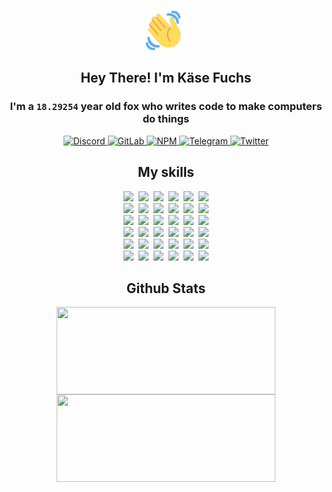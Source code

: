 <div><p align=center><img src=./resources/images/wave.gif width=64px height=64px></p><h2 align=center>Hey There! I'm Käse Fuchs</h2><h3 align=center>I'm a <code>18.29254</code> year old fox who writes code to make computers do things</h3><p align=center><a href=https://discord.com/users/507526681125322772><img alt=Discord src="https://img.shields.io/badge/Discord-5865F2?logo=discord&logoColor=white&style=flat-square#12a18faece913fa02dac22a1d2470fd8"> </a><a href=https://gitlab.com/kasefuchs><img alt=GitLab src="https://img.shields.io/badge/GitLab-330F63?logo=gitlab&logoColor=white&style=flat-square#12a18faece913fa02dac22a1d2470fd8"> </a><a href=https://npmjs.com/~kasefuchs><img alt=NPM src="https://img.shields.io/badge/NPM-CB3837?logo=npm&logoColor=white&style=flat-square#12a18faece913fa02dac22a1d2470fd8"> </a><a href=https://t.me/kasefuchs><img alt=Telegram src="https://img.shields.io/badge/Telegram-2CA5E0?logo=telegram&logoColor=white&style=flat-square#12a18faece913fa02dac22a1d2470fd8"> </a><a href=https://twitter.com/kasefuchs><img alt=Twitter src="https://img.shields.io/badge/Twitter-1DA1F2?logo=twitter&logoColor=white&style=flat-square#12a18faece913fa02dac22a1d2470fd8"></a></p><h2 align=center>My skills</h2><p align=center><a href=https://aws.amazon.com/ ><picture><source srcset="https://skillicons.dev/icons?i=aws&theme=dark#12a18faece913fa02dac22a1d2470fd8" media="(prefers-color-scheme: dark)"><source srcset="https://skillicons.dev/icons?i=aws&theme=light#12a18faece913fa02dac22a1d2470fd8" media="(prefers-color-scheme: light), (prefers-color-scheme: no-preference)"><img src="https://skillicons.dev/icons?i=aws&theme=light#12a18faece913fa02dac22a1d2470fd8"></picture></a>&nbsp;&nbsp;<a href=https://en.wikipedia.org/wiki/Bash_(Unix_shell)><picture><source srcset="https://skillicons.dev/icons?i=bash&theme=dark#12a18faece913fa02dac22a1d2470fd8" media="(prefers-color-scheme: dark)"><source srcset="https://skillicons.dev/icons?i=bash&theme=light#12a18faece913fa02dac22a1d2470fd8" media="(prefers-color-scheme: light), (prefers-color-scheme: no-preference)"><img src="https://skillicons.dev/icons?i=bash&theme=light#12a18faece913fa02dac22a1d2470fd8"></picture></a>&nbsp;&nbsp;<a href=https://discord.com/developers/docs><picture><source srcset="https://skillicons.dev/icons?i=bots&theme=dark#12a18faece913fa02dac22a1d2470fd8" media="(prefers-color-scheme: dark)"><source srcset="https://skillicons.dev/icons?i=bots&theme=light#12a18faece913fa02dac22a1d2470fd8" media="(prefers-color-scheme: light), (prefers-color-scheme: no-preference)"><img src="https://skillicons.dev/icons?i=bots&theme=light#12a18faece913fa02dac22a1d2470fd8"></picture></a>&nbsp;&nbsp;<a href=https://www.cloudflare.com/ ><picture><source srcset="https://skillicons.dev/icons?i=cloudflare&theme=dark#12a18faece913fa02dac22a1d2470fd8" media="(prefers-color-scheme: dark)"><source srcset="https://skillicons.dev/icons?i=cloudflare&theme=light#12a18faece913fa02dac22a1d2470fd8" media="(prefers-color-scheme: light), (prefers-color-scheme: no-preference)"><img src="https://skillicons.dev/icons?i=cloudflare&theme=light#12a18faece913fa02dac22a1d2470fd8"></picture></a>&nbsp;&nbsp;<a href=https://en.wikipedia.org/wiki/CSS><picture><source srcset="https://skillicons.dev/icons?i=css&theme=dark#12a18faece913fa02dac22a1d2470fd8" media="(prefers-color-scheme: dark)"><source srcset="https://skillicons.dev/icons?i=css&theme=light#12a18faece913fa02dac22a1d2470fd8" media="(prefers-color-scheme: light), (prefers-color-scheme: no-preference)"><img src="https://skillicons.dev/icons?i=css&theme=light#12a18faece913fa02dac22a1d2470fd8"></picture></a>&nbsp;&nbsp;<a href=https://www.docker.com/ ><picture><source srcset="https://skillicons.dev/icons?i=docker&theme=dark#12a18faece913fa02dac22a1d2470fd8" media="(prefers-color-scheme: dark)"><source srcset="https://skillicons.dev/icons?i=docker&theme=light#12a18faece913fa02dac22a1d2470fd8" media="(prefers-color-scheme: light), (prefers-color-scheme: no-preference)"><img src="https://skillicons.dev/icons?i=docker&theme=light#12a18faece913fa02dac22a1d2470fd8"></picture></a><br><a href=https://www.electronjs.org/ ><picture><source srcset="https://skillicons.dev/icons?i=electron&theme=dark#12a18faece913fa02dac22a1d2470fd8" media="(prefers-color-scheme: dark)"><source srcset="https://skillicons.dev/icons?i=electron&theme=light#12a18faece913fa02dac22a1d2470fd8" media="(prefers-color-scheme: light), (prefers-color-scheme: no-preference)"><img src="https://skillicons.dev/icons?i=electron&theme=light#12a18faece913fa02dac22a1d2470fd8"></picture></a>&nbsp;&nbsp;<a href=https://expressjs.com/ ><picture><source srcset="https://skillicons.dev/icons?i=express&theme=dark#12a18faece913fa02dac22a1d2470fd8" media="(prefers-color-scheme: dark)"><source srcset="https://skillicons.dev/icons?i=express&theme=light#12a18faece913fa02dac22a1d2470fd8" media="(prefers-color-scheme: light), (prefers-color-scheme: no-preference)"><img src="https://skillicons.dev/icons?i=express&theme=light#12a18faece913fa02dac22a1d2470fd8"></picture></a>&nbsp;&nbsp;<a href=https://www.figma.com/ ><picture><source srcset="https://skillicons.dev/icons?i=figma&theme=dark#12a18faece913fa02dac22a1d2470fd8" media="(prefers-color-scheme: dark)"><source srcset="https://skillicons.dev/icons?i=figma&theme=light#12a18faece913fa02dac22a1d2470fd8" media="(prefers-color-scheme: light), (prefers-color-scheme: no-preference)"><img src="https://skillicons.dev/icons?i=figma&theme=light#12a18faece913fa02dac22a1d2470fd8"></picture></a>&nbsp;&nbsp;<a href=https://firebase.google.com/ ><picture><source srcset="https://skillicons.dev/icons?i=firebase&theme=dark#12a18faece913fa02dac22a1d2470fd8" media="(prefers-color-scheme: dark)"><source srcset="https://skillicons.dev/icons?i=firebase&theme=light#12a18faece913fa02dac22a1d2470fd8" media="(prefers-color-scheme: light), (prefers-color-scheme: no-preference)"><img src="https://skillicons.dev/icons?i=firebase&theme=light#12a18faece913fa02dac22a1d2470fd8"></picture></a>&nbsp;&nbsp;<a href=https://flask.palletsprojects.com/ ><picture><source srcset="https://skillicons.dev/icons?i=flask&theme=dark#12a18faece913fa02dac22a1d2470fd8" media="(prefers-color-scheme: dark)"><source srcset="https://skillicons.dev/icons?i=flask&theme=light#12a18faece913fa02dac22a1d2470fd8" media="(prefers-color-scheme: light), (prefers-color-scheme: no-preference)"><img src="https://skillicons.dev/icons?i=flask&theme=light#12a18faece913fa02dac22a1d2470fd8"></picture></a>&nbsp;&nbsp;<a href=https://cloud.google.com/ ><picture><source srcset="https://skillicons.dev/icons?i=gcp&theme=dark#12a18faece913fa02dac22a1d2470fd8" media="(prefers-color-scheme: dark)"><source srcset="https://skillicons.dev/icons?i=gcp&theme=light#12a18faece913fa02dac22a1d2470fd8" media="(prefers-color-scheme: light), (prefers-color-scheme: no-preference)"><img src="https://skillicons.dev/icons?i=gcp&theme=light#12a18faece913fa02dac22a1d2470fd8"></picture></a><br><a href=https://git-scm.com/ ><picture><source srcset="https://skillicons.dev/icons?i=git&theme=dark#12a18faece913fa02dac22a1d2470fd8" media="(prefers-color-scheme: dark)"><source srcset="https://skillicons.dev/icons?i=git&theme=light#12a18faece913fa02dac22a1d2470fd8" media="(prefers-color-scheme: light), (prefers-color-scheme: no-preference)"><img src="https://skillicons.dev/icons?i=git&theme=light#12a18faece913fa02dac22a1d2470fd8"></picture></a>&nbsp;&nbsp;<a href=https://github.com/ ><picture><source srcset="https://skillicons.dev/icons?i=github&theme=dark#12a18faece913fa02dac22a1d2470fd8" media="(prefers-color-scheme: dark)"><source srcset="https://skillicons.dev/icons?i=github&theme=light#12a18faece913fa02dac22a1d2470fd8" media="(prefers-color-scheme: light), (prefers-color-scheme: no-preference)"><img src="https://skillicons.dev/icons?i=github&theme=light#12a18faece913fa02dac22a1d2470fd8"></picture></a>&nbsp;&nbsp;<a href=https://gitlab.com/ ><picture><source srcset="https://skillicons.dev/icons?i=gitlab&theme=dark#12a18faece913fa02dac22a1d2470fd8" media="(prefers-color-scheme: dark)"><source srcset="https://skillicons.dev/icons?i=gitlab&theme=light#12a18faece913fa02dac22a1d2470fd8" media="(prefers-color-scheme: light), (prefers-color-scheme: no-preference)"><img src="https://skillicons.dev/icons?i=gitlab&theme=light#12a18faece913fa02dac22a1d2470fd8"></picture></a>&nbsp;&nbsp;<a href=https://www.heroku.com/ ><picture><source srcset="https://skillicons.dev/icons?i=heroku&theme=dark#12a18faece913fa02dac22a1d2470fd8" media="(prefers-color-scheme: dark)"><source srcset="https://skillicons.dev/icons?i=heroku&theme=light#12a18faece913fa02dac22a1d2470fd8" media="(prefers-color-scheme: light), (prefers-color-scheme: no-preference)"><img src="https://skillicons.dev/icons?i=heroku&theme=light#12a18faece913fa02dac22a1d2470fd8"></picture></a>&nbsp;&nbsp;<a href=https://en.wikipedia.org/wiki/HTML><picture><source srcset="https://skillicons.dev/icons?i=html&theme=dark#12a18faece913fa02dac22a1d2470fd8" media="(prefers-color-scheme: dark)"><source srcset="https://skillicons.dev/icons?i=html&theme=light#12a18faece913fa02dac22a1d2470fd8" media="(prefers-color-scheme: light), (prefers-color-scheme: no-preference)"><img src="https://skillicons.dev/icons?i=html&theme=light#12a18faece913fa02dac22a1d2470fd8"></picture></a>&nbsp;&nbsp;<a href=https://en.wikipedia.org/wiki/JavaScript><picture><source srcset="https://skillicons.dev/icons?i=js&theme=dark#12a18faece913fa02dac22a1d2470fd8" media="(prefers-color-scheme: dark)"><source srcset="https://skillicons.dev/icons?i=js&theme=light#12a18faece913fa02dac22a1d2470fd8" media="(prefers-color-scheme: light), (prefers-color-scheme: no-preference)"><img src="https://skillicons.dev/icons?i=js&theme=light#12a18faece913fa02dac22a1d2470fd8"></picture></a><br><a href=https://en.wikipedia.org/wiki/Linux><picture><source srcset="https://skillicons.dev/icons?i=linux&theme=dark#12a18faece913fa02dac22a1d2470fd8" media="(prefers-color-scheme: dark)"><source srcset="https://skillicons.dev/icons?i=linux&theme=light#12a18faece913fa02dac22a1d2470fd8" media="(prefers-color-scheme: light), (prefers-color-scheme: no-preference)"><img src="https://skillicons.dev/icons?i=linux&theme=light#12a18faece913fa02dac22a1d2470fd8"></picture></a>&nbsp;&nbsp;<a href=https://mui.com/ ><picture><source srcset="https://skillicons.dev/icons?i=materialui&theme=dark#12a18faece913fa02dac22a1d2470fd8" media="(prefers-color-scheme: dark)"><source srcset="https://skillicons.dev/icons?i=materialui&theme=light#12a18faece913fa02dac22a1d2470fd8" media="(prefers-color-scheme: light), (prefers-color-scheme: no-preference)"><img src="https://skillicons.dev/icons?i=materialui&theme=light#12a18faece913fa02dac22a1d2470fd8"></picture></a>&nbsp;&nbsp;<a href=https://en.wikipedia.org/wiki/Markdown><picture><source srcset="https://skillicons.dev/icons?i=md&theme=dark#12a18faece913fa02dac22a1d2470fd8" media="(prefers-color-scheme: dark)"><source srcset="https://skillicons.dev/icons?i=md&theme=light#12a18faece913fa02dac22a1d2470fd8" media="(prefers-color-scheme: light), (prefers-color-scheme: no-preference)"><img src="https://skillicons.dev/icons?i=md&theme=light#12a18faece913fa02dac22a1d2470fd8"></picture></a>&nbsp;&nbsp;<a href=https://www.mongodb.com/ ><picture><source srcset="https://skillicons.dev/icons?i=mongodb&theme=dark#12a18faece913fa02dac22a1d2470fd8" media="(prefers-color-scheme: dark)"><source srcset="https://skillicons.dev/icons?i=mongodb&theme=light#12a18faece913fa02dac22a1d2470fd8" media="(prefers-color-scheme: light), (prefers-color-scheme: no-preference)"><img src="https://skillicons.dev/icons?i=mongodb&theme=light#12a18faece913fa02dac22a1d2470fd8"></picture></a>&nbsp;&nbsp;<a href=https://www.mysql.com/ ><picture><source srcset="https://skillicons.dev/icons?i=mysql&theme=dark#12a18faece913fa02dac22a1d2470fd8" media="(prefers-color-scheme: dark)"><source srcset="https://skillicons.dev/icons?i=mysql&theme=light#12a18faece913fa02dac22a1d2470fd8" media="(prefers-color-scheme: light), (prefers-color-scheme: no-preference)"><img src="https://skillicons.dev/icons?i=mysql&theme=light#12a18faece913fa02dac22a1d2470fd8"></picture></a>&nbsp;&nbsp;<a href=https://nextjs.org/ ><picture><source srcset="https://skillicons.dev/icons?i=nextjs&theme=dark#12a18faece913fa02dac22a1d2470fd8" media="(prefers-color-scheme: dark)"><source srcset="https://skillicons.dev/icons?i=nextjs&theme=light#12a18faece913fa02dac22a1d2470fd8" media="(prefers-color-scheme: light), (prefers-color-scheme: no-preference)"><img src="https://skillicons.dev/icons?i=nextjs&theme=light#12a18faece913fa02dac22a1d2470fd8"></picture></a><br><a href=https://nodejs.org/en/ ><picture><source srcset="https://skillicons.dev/icons?i=nodejs&theme=dark#12a18faece913fa02dac22a1d2470fd8" media="(prefers-color-scheme: dark)"><source srcset="https://skillicons.dev/icons?i=nodejs&theme=light#12a18faece913fa02dac22a1d2470fd8" media="(prefers-color-scheme: light), (prefers-color-scheme: no-preference)"><img src="https://skillicons.dev/icons?i=nodejs&theme=light#12a18faece913fa02dac22a1d2470fd8"></picture></a>&nbsp;&nbsp;<a href=https://www.postgresql.org/ ><picture><source srcset="https://skillicons.dev/icons?i=postgres&theme=dark#12a18faece913fa02dac22a1d2470fd8" media="(prefers-color-scheme: dark)"><source srcset="https://skillicons.dev/icons?i=postgres&theme=light#12a18faece913fa02dac22a1d2470fd8" media="(prefers-color-scheme: light), (prefers-color-scheme: no-preference)"><img src="https://skillicons.dev/icons?i=postgres&theme=light#12a18faece913fa02dac22a1d2470fd8"></picture></a>&nbsp;&nbsp;<a href=https://learn.microsoft.com/en-us/powershell/ ><picture><source srcset="https://skillicons.dev/icons?i=powershell&theme=dark#12a18faece913fa02dac22a1d2470fd8" media="(prefers-color-scheme: dark)"><source srcset="https://skillicons.dev/icons?i=powershell&theme=light#12a18faece913fa02dac22a1d2470fd8" media="(prefers-color-scheme: light), (prefers-color-scheme: no-preference)"><img src="https://skillicons.dev/icons?i=powershell&theme=light#12a18faece913fa02dac22a1d2470fd8"></picture></a>&nbsp;&nbsp;<a href=https://www.python.org/ ><picture><source srcset="https://skillicons.dev/icons?i=py&theme=dark#12a18faece913fa02dac22a1d2470fd8" media="(prefers-color-scheme: dark)"><source srcset="https://skillicons.dev/icons?i=py&theme=light#12a18faece913fa02dac22a1d2470fd8" media="(prefers-color-scheme: light), (prefers-color-scheme: no-preference)"><img src="https://skillicons.dev/icons?i=py&theme=light#12a18faece913fa02dac22a1d2470fd8"></picture></a>&nbsp;&nbsp;<a href=https://www.raspberrypi.org/ ><picture><source srcset="https://skillicons.dev/icons?i=raspberrypi&theme=dark#12a18faece913fa02dac22a1d2470fd8" media="(prefers-color-scheme: dark)"><source srcset="https://skillicons.dev/icons?i=raspberrypi&theme=light#12a18faece913fa02dac22a1d2470fd8" media="(prefers-color-scheme: light), (prefers-color-scheme: no-preference)"><img src="https://skillicons.dev/icons?i=raspberrypi&theme=light#12a18faece913fa02dac22a1d2470fd8"></picture></a>&nbsp;&nbsp;<a href=https://reactjs.org/ ><picture><source srcset="https://skillicons.dev/icons?i=react&theme=dark#12a18faece913fa02dac22a1d2470fd8" media="(prefers-color-scheme: dark)"><source srcset="https://skillicons.dev/icons?i=react&theme=light#12a18faece913fa02dac22a1d2470fd8" media="(prefers-color-scheme: light), (prefers-color-scheme: no-preference)"><img src="https://skillicons.dev/icons?i=react&theme=light#12a18faece913fa02dac22a1d2470fd8"></picture></a><br><a href=https://redux.js.org/ ><picture><source srcset="https://skillicons.dev/icons?i=redux&theme=dark#12a18faece913fa02dac22a1d2470fd8" media="(prefers-color-scheme: dark)"><source srcset="https://skillicons.dev/icons?i=redux&theme=light#12a18faece913fa02dac22a1d2470fd8" media="(prefers-color-scheme: light), (prefers-color-scheme: no-preference)"><img src="https://skillicons.dev/icons?i=redux&theme=light#12a18faece913fa02dac22a1d2470fd8"></picture></a>&nbsp;&nbsp;<a href=https://en.wikipedia.org/wiki/Regular_expression><picture><source srcset="https://skillicons.dev/icons?i=regex&theme=dark#12a18faece913fa02dac22a1d2470fd8" media="(prefers-color-scheme: dark)"><source srcset="https://skillicons.dev/icons?i=regex&theme=light#12a18faece913fa02dac22a1d2470fd8" media="(prefers-color-scheme: light), (prefers-color-scheme: no-preference)"><img src="https://skillicons.dev/icons?i=regex&theme=light#12a18faece913fa02dac22a1d2470fd8"></picture></a>&nbsp;&nbsp;<a href=https://en.wikipedia.org/wiki/Sass_(stylesheet_language)><picture><source srcset="https://skillicons.dev/icons?i=sass&theme=dark#12a18faece913fa02dac22a1d2470fd8" media="(prefers-color-scheme: dark)"><source srcset="https://skillicons.dev/icons?i=sass&theme=light#12a18faece913fa02dac22a1d2470fd8" media="(prefers-color-scheme: light), (prefers-color-scheme: no-preference)"><img src="https://skillicons.dev/icons?i=sass&theme=light#12a18faece913fa02dac22a1d2470fd8"></picture></a>&nbsp;&nbsp;<a href=https://www.typescriptlang.org/ ><picture><source srcset="https://skillicons.dev/icons?i=ts&theme=dark#12a18faece913fa02dac22a1d2470fd8" media="(prefers-color-scheme: dark)"><source srcset="https://skillicons.dev/icons?i=ts&theme=light#12a18faece913fa02dac22a1d2470fd8" media="(prefers-color-scheme: light), (prefers-color-scheme: no-preference)"><img src="https://skillicons.dev/icons?i=ts&theme=light#12a18faece913fa02dac22a1d2470fd8"></picture></a>&nbsp;&nbsp;<a href=https://unity.com/ ><picture><source srcset="https://skillicons.dev/icons?i=unity&theme=dark#12a18faece913fa02dac22a1d2470fd8" media="(prefers-color-scheme: dark)"><source srcset="https://skillicons.dev/icons?i=unity&theme=light#12a18faece913fa02dac22a1d2470fd8" media="(prefers-color-scheme: light), (prefers-color-scheme: no-preference)"><img src="https://skillicons.dev/icons?i=unity&theme=light#12a18faece913fa02dac22a1d2470fd8"></picture></a>&nbsp;&nbsp;<a href=https://workers.cloudflare.com/ ><picture><source srcset="https://skillicons.dev/icons?i=workers&theme=dark#12a18faece913fa02dac22a1d2470fd8" media="(prefers-color-scheme: dark)"><source srcset="https://skillicons.dev/icons?i=workers&theme=light#12a18faece913fa02dac22a1d2470fd8" media="(prefers-color-scheme: light), (prefers-color-scheme: no-preference)"><img src="https://skillicons.dev/icons?i=workers&theme=light#12a18faece913fa02dac22a1d2470fd8"></picture></a><br></p><h2 align=center>Github Stats</h2><p align=center><picture><source srcset="https://github-readme-stats-kasefuchs.vercel.app/api/?count_private=true&hide_border=true&hide_rank=true&line_height=20&hide_title=true&username=Kasefuchs&theme=dark#12a18faece913fa02dac22a1d2470fd8" media="(prefers-color-scheme: dark)"><source srcset="https://github-readme-stats-kasefuchs.vercel.app/api/?count_private=true&hide_border=true&hide_rank=true&line_height=20&hide_title=true&username=Kasefuchs&theme=light#12a18faece913fa02dac22a1d2470fd8" media="(prefers-color-scheme: light), (prefers-color-scheme: no-preference)"><img align=middle width=350 height=140 src="https://github-readme-stats-kasefuchs.vercel.app/api/?count_private=true&hide_border=true&hide_rank=true&line_height=20&hide_title=true&username=Kasefuchs&theme=light#12a18faece913fa02dac22a1d2470fd8"></picture><picture><source srcset="https://github-readme-stats-kasefuchs.vercel.app/api/top-langs/?count_private=true&hide_border=true&layout=compact&username=Kasefuchs&theme=dark#12a18faece913fa02dac22a1d2470fd8" media="(prefers-color-scheme: dark)"><source srcset="https://github-readme-stats-kasefuchs.vercel.app/api/top-langs/?count_private=true&hide_border=true&layout=compact&username=Kasefuchs&theme=light#12a18faece913fa02dac22a1d2470fd8" media="(prefers-color-scheme: light), (prefers-color-scheme: no-preference)"><img align=middle width=350 height=140 src="https://github-readme-stats-kasefuchs.vercel.app/api/top-langs/?count_private=true&hide_border=true&layout=compact&username=Kasefuchs&theme=light#12a18faece913fa02dac22a1d2470fd8"></picture></p><img src="https://hit.yhype.me/github/profile?user_id=64592097#12a18faece913fa02dac22a1d2470fd8" alt=""></div>